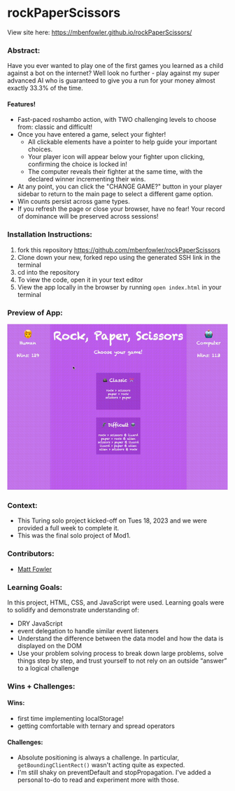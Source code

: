# rockPaperScissors
View site here: https://mbenfowler.github.io/rockPaperScissors/

### Abstract:
[//]: <> (Briefly describe what you built and its features. What problem is the app solving? How does this application solve that problem?)
Have you ever wanted to play one of the first games you learned as a child against a bot on the internet? Well look no further - play against my super advanced AI who is guaranteed to give you a run for your money almost exactly 33.3% of the time.
#### Features!
- Fast-paced roshambo action, with TWO challenging levels to choose from: classic and difficult!
- Once you have entered a game, select your fighter!
    - All clickable elements have a pointer to help guide your important choices.
    - Your player icon will appear below your fighter upon clicking, confirming the choice is locked in!
    - The computer reveals their fighter at the same time, with the declared winner incrementing their wins.
- At any point, you can click the "CHANGE GAME?" button in your player sidebar to return to the main page to select a different game option.
- Win counts persist across game types.
- If you refresh the page or close your browser, have no fear! Your record of dominance will be preserved across sessions!

### Installation Instructions:
[//]: <> (What steps does a person have to take to get your app cloned down and running?)
1. fork this repository https://github.com/mbenfowler/rockPaperScissors
2. Clone down your new, forked repo using the generated SSH link in the terminal
3. cd into the repository
4. To view the code, open it in your text editor
5. View the app locally in the browser by running `open index.html` in your terminal

### Preview of App:
![app preview animation](./assets/rockPaperScissorsDemo.gif)

### Context:
[//]: <> (Give some context for the project here. How long did you have to work on it? How far into the Turing program are you?)
- This Turing solo project kicked-off on Tues 18, 2023 and we were provided a full week to complete it.
- This was the final solo project of Mod1.

### Contributors:
[//]: <> (Who worked on this application? Link to their GitHubs.)
- [Matt Fowler](https://github.com/mbenfowler)

### Learning Goals:
[//]: <> (What were the learning goals of this project? What tech did you work with?)
In this project, HTML, CSS, and JavaScript were used.
Learning goals were to solidify and demonstrate understanding of:
- DRY JavaScript
- event delegation to handle similar event listeners
- Understand the difference between the data model and how the data is displayed on the DOM
- Use your problem solving process to break down large problems, solve things step by step, and trust yourself to not rely on an outside “answer” to a logical challenge

### Wins + Challenges:
[//]: <> (What are 2-3 wins you have from this project? What were some challenges you faced - and how did you get over them?)
#### Wins:
- first time implementing localStorage!
- getting comfortable with ternary and spread operators

#### Challenges:
- Absolute positioning is always a challenge. In particular, `getBoundingClientRect()` wasn't acting quite as expected.
- I'm still shaky on preventDefault and stopPropagation. I've added a personal to-do to read and experiment more with those.
